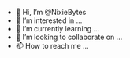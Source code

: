 - 👋 Hi, I’m @NixieBytes
- 👀 I’m interested in ...
- 🌱 I’m currently learning ...
- 💞️ I’m looking to collaborate on ...
- 📫 How to reach me ...

<!---
NixieBytes/NixieBytes is a ✨ special ✨ repository because its `README.md` (this file) appears on your GitHub profile.
You can click the Preview link to take a look at your changes.
--->
